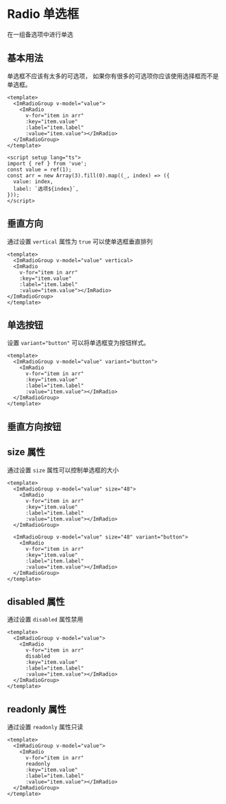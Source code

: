 # Radio 单选框

在一组备选项中进行单选

<script setup lang="ts">
import { ref } from 'vue';
const value = ref(1);
const arr = new Array(3).fill(0).map((_, index) => ({
  value: index,
  label: `选项${index}`,
}));
</script>

## 基本用法

单选框不应该有太多的可选项， 如果你有很多的可选项你应该使用选择框而不是单选框。

<ImRadioGroup v-model="value">
  <ImRadio
    v-for="item in arr"
    :key="item.value"
    :label="item.label"
    :value="item.value"></ImRadio>
</ImRadioGroup>
    
```vue
<template>
  <ImRadioGroup v-model="value">
    <ImRadio
      v-for="item in arr"
      :key="item.value"
      :label="item.label"
      :value="item.value"></ImRadio>
  </ImRadioGroup>
</template>

<script setup lang="ts">
import { ref } from 'vue';
const value = ref(1);
const arr = new Array(3).fill(0).map((_, index) => ({
  value: index,
  label: `选项${index}`,
}));
</script>

````


## 垂直方向

通过设置 `vertical` 属性为 `true` 可以使单选框垂直排列

<ImRadioGroup v-model="value" vertical>
  <ImRadio
    v-for="item in arr"
    :key="item.value"
    :label="item.label"
    :value="item.value"></ImRadio>
</ImRadioGroup>

```vue
<template>
  <ImRadioGroup v-model="value" vertical>
  <ImRadio
    v-for="item in arr"
    :key="item.value"
    :label="item.label"
    :value="item.value"></ImRadio>
</ImRadioGroup>
</template>

````

## 单选按钮

设置 `variant="button"` 可以将单选框变为按钮样式。

<ImRadioGroup v-model="value" variant="button">
  <ImRadio
    v-for="item in arr"
    :key="item.value"
    :label="item.label"
    :value="item.value"></ImRadio>
</ImRadioGroup>

```vue
<template>
  <ImRadioGroup v-model="value" variant="button">
    <ImRadio
      v-for="item in arr"
      :key="item.value"
      :label="item.label"
      :value="item.value"></ImRadio>
  </ImRadioGroup>
</template>
```

## 垂直方向按钮

<ImRadioGroup v-model="value" vertical variant="button">
 <ImRadio
    v-for="item in arr"
    :key="item.value"
    :label="item.label"
    :value="item.value" />
</ImRadioGroup>

## size 属性

通过设置 `size` 属性可以控制单选框的大小

<ImRadioGroup v-model="value" size="48">
  <ImRadio
    v-for="item in arr"
    :key="item.value"
    :label="item.label"
    :value="item.value"></ImRadio>
</ImRadioGroup>

<ImRadioGroup v-model="value" size="48" variant="button">
  <ImRadio
    v-for="item in arr"
    :key="item.value"
    :label="item.label"
    :value="item.value"></ImRadio>
</ImRadioGroup>

```vue
<template>
  <ImRadioGroup v-model="value" size="48">
    <ImRadio
      v-for="item in arr"
      :key="item.value"
      :label="item.label"
      :value="item.value"></ImRadio>
  </ImRadioGroup>

  <ImRadioGroup v-model="value" size="48" variant="button">
    <ImRadio
      v-for="item in arr"
      :key="item.value"
      :label="item.label"
      :value="item.value"></ImRadio>
  </ImRadioGroup>
</template>
```

## disabled 属性

通过设置 `disabled` 属性禁用

<ImRadioGroup v-model="value" size="48">
  <ImRadio
    v-for="item in arr"
    :key="item.value"
    :label="item.label"
    :value="item.value" disabled></ImRadio>
</ImRadioGroup>

```vue
<template>
  <ImRadioGroup v-model="value">
    <ImRadio
      v-for="item in arr"
      disabled
      :key="item.value"
      :label="item.label"
      :value="item.value"></ImRadio>
  </ImRadioGroup>
</template>
```

## readonly 属性

通过设置 `readonly` 属性只读

<ImRadioGroup v-model="value" size="48">
  <ImRadio
    v-for="item in arr"
    :key="item.value"
    :label="item.label"
    :value="item.value" readonly></ImRadio>
</ImRadioGroup>

```vue
<template>
  <ImRadioGroup v-model="value">
    <ImRadio
      v-for="item in arr"
      readonly
      :key="item.value"
      :label="item.label"
      :value="item.value"></ImRadio>
  </ImRadioGroup>
</template>
```
